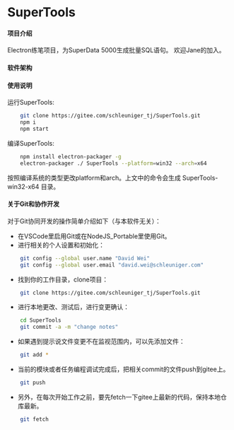 # SuperTools

#### 项目介绍
Electron练笔项目，为SuperData 5000生成批量SQL语句。
欢迎Jane的加入。

#### 软件架构


#### 使用说明
运行SuperTools:
```bash
    git clone https://gitee.com/schleuniger_tj/SuperTools.git
    npm i
    npm start
```
编译SuperTools:
```bash
    npm install electron-packager -g
    electron-packager ./ SuperTools --platform=win32 --arch=x64
```
按照编译系统的类型更改platform和arch。上文中的命令会生成 SuperTools-win32-x64 目录。

#### 关于Git和协作开发
对于Git协同开发的操作简单介绍如下（与本软件无关）：
 - 在VSCode里启用Git或在NodeJS_Portable里使用Git。
 - 进行相关的个人设置和初始化：
```bash
    git config --global user.name "David Wei"
    git config --global user.email "david.wei@schleuniger.com"
```
 - 找到你的工作目录，clone项目：
```bash
    git clone https://gitee.com/schleuniger_tj/SuperTools.git
```
 - 进行本地更改、测试后，进行变更确认：
```bash
    cd SuperTools
    git commit -a -m "change notes"
```
 - 如果遇到提示说文件变更不在监视范围内，可以先添加文件：
```bash
    git add *
```
 - 当前的模块或者任务编程调试完成后，把相关commit的文件push到gitee上。
```bash
    git push
```
 - 另外，在每次开始工作之前，要先fetch一下gitee上最新的代码，保持本地仓库最新。
```bash
    git fetch
```
